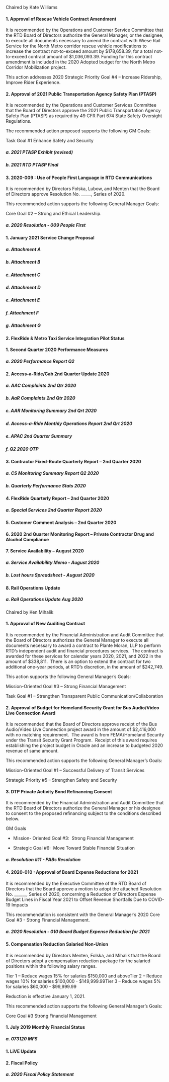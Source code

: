 Chaired by Kate Williams

#### 1. Approval of Rescue Vehicle Contract Amendment

It is recommended by the Operations and Customer Service Committee that the RTD Board of Directors authorize the General Manager, or the designee, to execute all documents necessary to amend the contract with Wiese Rail Service for the North Metro corridor rescue vehicle modifications to increase the contract not-to-exceed amount by $178,658.39, for a total not-to-exceed contract amount of $1,036,093.39. Funding for this contract amendment is included in the 2020 Adopted budget for the North Metro Corridor Mobilization project.

This action addresses 2020 Strategic Priority Goal #4 – Increase Ridership, Improve Rider Experience.

#### 2. Approval of 2021 Public Transportation Agency Safety Plan (PTASP)

It is recommended by the Operations and Customer Services Committee that the Board of Directors approve the 2021 Public Transportation Agency Safety Plan (PTASP) as required by 49 CFR Part 674 State Safety Oversight Regulations.

The recommended action proposed supports the following GM Goals:

Task Goal #1 Enhance Safety and Security

##### a. 2021 PTASP Exhibit (revised)

##### b. 2021 RTD PTASP Final

#### 3. 2020-009 : Use of People First Language in RTD Communications

It is recommended by Directors Folska, Lubow, and Menten that the Board of Directors approve Resolution No. _____, Series of 2020.

This recommended action supports the following General Manager Goals:

Core Goal #2 – Strong and Ethical Leadership.

##### a. 2020 Resolution - 009 People First

#### 1. January 2021 Service Change Proposal

##### a. Attachment A

##### b. Attachment B

##### c. Attachment  C

##### d. Attachment D

##### e. Attachment E

##### f. Attachment F

##### g. Attachment G

#### 2. FlexRide & Metro Taxi Service Integration Pilot Status

#### 1. Second Quarter 2020 Performance Measures

##### a. 2020 Performance Report Q2

#### 2. Access-a-Ride/Cab 2nd Quarter Update 2020

##### a. AAC Complaints 2nd Qtr 2020

##### b. AaR Complaints 2nd Qtr 2020

##### c. AAR Monitoring Summary 2nd Qrt 2020

##### d. Access-a-Ride Monthly Operations Report 2nd Qrt 2020

##### e. APAC 2nd Quarter Summary

##### f. Q2 2020 OTP

#### 3. Contractor Fixed-Route Quarterly Report – 2nd Quarter 2020

##### a. CS Monitoring Summary Report Q2 2020

##### b. Quarterly Performance Stats 2020

#### 4. FlexRide Quarterly Report – 2nd Quarter 2020

##### a. Special Services 2nd Quarter Report 2020

#### 5. Customer Comment Analysis – 2nd Quarter 2020

#### 6. 2020 2nd Quarter Monitoring Report – Private Contractor Drug and Alcohol Compliance

#### 7. Service Availability – August 2020

##### a. Service Availability Memo - August 2020

##### b. Lost hours Spreadsheet - August 2020

#### 8. Rail Operations Update

##### a. Rail Operations Update Aug 2020

Chaired by Ken Mihalik

#### 1. Approval of New Auditing Contract

It is recommended by the Financial Administration and Audit Committee that the Board of Directors authorizes the General Manager to execute all documents necessary to award a contract to Plante Moran, LLP to perform RTD’s independent audit and financial procedures services.  The contract is awarded for these services for calendar years 2020, 2021, and 2022 in the amount of $338,811.  There is an option to extend the contract for two additional one-year periods, at RTD’s discretion, in the amount of $242,749.

This action supports the following General Manager’s Goals:

Mission-Oriented Goal #3 – Strong Financial Management

Task Goal #1 – Strengthen Transparent Public Communication/Collaboration

#### 2. Approval of Budget for Homeland Security Grant for Bus Audio/Video Live Connection Award

It is recommended that the Board of Directors approve receipt of the Bus Audio/Video Live Connection project award in the amount of $2,416,000 with no matching requirement.  The award is from FEMA/Homeland Security under the Transit Security Grant Program.  Receipt of this award requires establishing the project budget in Oracle and an increase to budgeted 2020 revenue of same amount.

This recommended action supports the following General Manager’s Goals:

Mission-Oriented Goal #1 – Successful Delivery of Transit Services

Strategic Priority #5 – Strengthen Safety and Security

#### 3. DTP Private Activity Bond Refinancing Consent

It is recommended by the Financial Administration and Audit Committee that the RTD Board of Directors authorize the General Manager or his designee to consent to the proposed refinancing subject to the conditions described below.

GM Goals

- Mission- Oriented Goal #3:  Strong Financial Management

- Strategic Goal #6:  Move Toward Stable Financial Situation

##### a. Resolution #11 - PABs Resolution

#### 4. 2020-010 : Approval of Board Expense Reductions for 2021

It is recommended by the Executive Committee of the RTD Board of Directors that the Board approve a motion to adopt the attached Resolution No. ______, Series of 2020, concerning a Reduction of Directors Expense Budget Lines in Fiscal Year 2021 to Offset Revenue Shortfalls Due to COVID-19 Impacts

This recommendation is consistent with the General Manager’s 2020 Core Goal #3 - Strong Financial Management.

##### a. 2020 Resolution - 010 Board Budget Expense Reduction for 2021

#### 5. Compensation Reduction Salaried Non-Union

It is recommended by Directors Menten, Folska, and Mihalik that the Board of Directors adopt a compensation reduction package for the salaried positions within the following salary ranges.

Tier 1 – Reduce wages 15% for salaries $150,000 and aboveTier 2 – Reduce wages 10% for salaries $100,000 - $149,999.99Tier 3 – Reduce wages 5% for salaries $60,000 - $99,999.99

Reduction is effective January 1, 2021.

This recommended action supports the following General Manager’s Goals:

Core Goal #3 Strong Financial Management

#### 1. July 2019 Monthly Financial Status

##### a. 073120 MFS

#### 1. LiVE Update

#### 2. Fiscal Policy

##### a. 2020 Fiscal Policy Statement